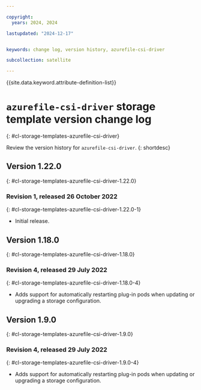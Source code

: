 ```yaml
---

copyright:
  years: 2024, 2024

lastupdated: "2024-12-17"


keywords: change log, version history, azurefile-csi-driver

subcollection: satellite

---
```


{{site.data.keyword.attribute-definition-list}}

<!-- The content in this topic is auto-generated except for reuse-snippets indicated with {[ ]}. -->

# `azurefile-csi-driver` storage template version change log
{: #cl-storage-templates-azurefile-csi-driver}

Review the version history for `azurefile-csi-driver`.
{: shortdesc}



## Version 1.22.0
{: #cl-storage-templates-azurefile-csi-driver-1.22.0}


### Revision 1, released 26 October 2022
{: #cl-storage-templates-azurefile-csi-driver-1.22.0-1}

- Initial release.



## Version 1.18.0
{: #cl-storage-templates-azurefile-csi-driver-1.18.0}


### Revision 4, released 29 July 2022
{: #cl-storage-templates-azurefile-csi-driver-1.18.0-4}

- Adds support for automatically restarting plug-in pods when updating or upgrading a storage configuration.



## Version 1.9.0
{: #cl-storage-templates-azurefile-csi-driver-1.9.0}


### Revision 4, released 29 July 2022
{: #cl-storage-templates-azurefile-csi-driver-1.9.0-4}

- Adds support for automatically restarting plug-in pods when updating or upgrading a storage configuration.
